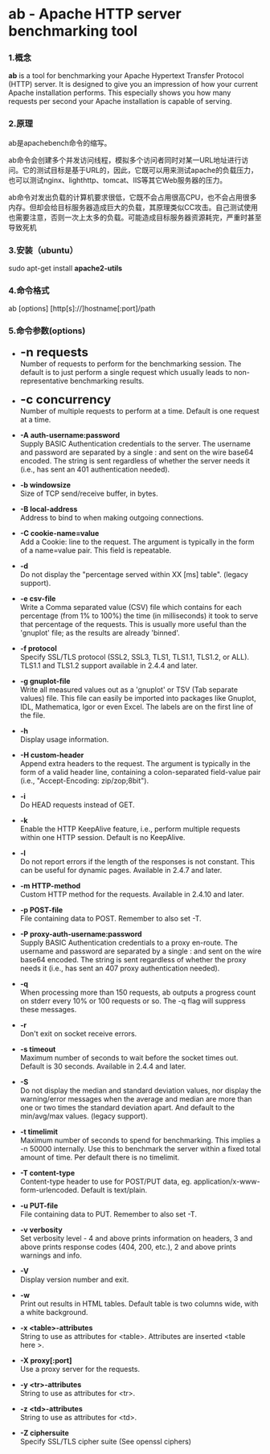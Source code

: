 # ab - Apache HTTP server benchmarking tool

### 1.概念

   **ab** is a tool for benchmarking your Apache Hypertext Transfer Protocol (HTTP) server. It is designed to give you an impression of how your current Apache installation performs. This especially shows you how many requests per second your Apache installation is capable of serving.

### 2.原理
ab是apachebench命令的缩写。<br/>

ab命令会创建多个并发访问线程，模拟多个访问者同时对某一URL地址进行访问。它的测试目标是基于URL的，因此，它既可以用来测试apache的负载压力，也可以测试nginx、lighthttp、tomcat、IIS等其它Web服务器的压力。<br/>

ab命令对发出负载的计算机要求很低，它既不会占用很高CPU，也不会占用很多内存。但却会给目标服务器造成巨大的负载，其原理类似CC攻击。自己测试使用也需要注意，否则一次上太多的负载。可能造成目标服务器资源耗完，严重时甚至导致死机



### 3.安装（ubuntu）
sudo apt-get install **apache2-utils**
 

### 4.命令格式 

ab [options] [http[s]://]hostname[:port]/path  


### 5.命令参数(options)


* <font size=5>**-n requests** </font> <br/>
Number of requests to perform for the benchmarking session. The default is to just perform a single request which usually leads to non-representative benchmarking results.

* <font size=5>**-c concurrency**</font> </big><br/>
Number of multiple requests to perform at a time. Default is one request at a time.

* **-A auth-username:password** <br/>
Supply BASIC Authentication credentials to the server. The username and password are separated by a single : and sent on the wire base64 encoded. The string is sent regardless of whether the server needs it (i.e., has sent an 401 authentication needed).

* **-b windowsize** <br/>
Size of TCP send/receive buffer, in bytes.

* **-B local-address**<br/>
Address to bind to when making outgoing connections.

* **-C cookie-name=value** <br/>
Add a Cookie: line to the request. The argument is typically in the form of a name=value pair. This field is repeatable.

* **-d** <br/>
Do not display the "percentage served within XX [ms] table". (legacy support).

* **-e csv-file** <br/>
Write a Comma separated value (CSV) file which contains for each percentage (from 1% to 100%) the time (in milliseconds) it took to serve that percentage of the requests. This is usually more useful than the 'gnuplot' file; as the results are already 'binned'.

* **-f protocol** <br/>
Specify SSL/TLS protocol (SSL2, SSL3, TLS1, TLS1.1, TLS1.2, or ALL). TLS1.1 and TLS1.2 support available in 2.4.4 and later.

* **-g gnuplot-file** <br/>
Write all measured values out as a 'gnuplot' or TSV (Tab separate values) file. This file can easily be imported into packages like Gnuplot, IDL, Mathematica, Igor or even Excel. The labels are on the first line of the file.

* **-h** <br/>
Display usage information.

* **-H custom-header** <br/>
Append extra headers to the request. The argument is typically in the form of a valid header line, containing a colon-separated field-value pair (i.e., "Accept-Encoding: zip/zop;8bit").

* **-i** <br/>
Do HEAD requests instead of GET.

* **-k** <br/>
Enable the HTTP KeepAlive feature, i.e., perform multiple requests within one HTTP session. Default is no KeepAlive.

* **-l** <br/>
Do not report errors if the length of the responses is not constant. This can be useful for dynamic pages. Available in 2.4.7 and later.

* **-m HTTP-method**  <br/>
Custom HTTP method for the requests. Available in 2.4.10 and later.


* **-p POST-file** <br/>
File containing data to POST. Remember to also set -T.

* **-P proxy-auth-username:password** <br/>
Supply BASIC Authentication credentials to a proxy en-route. The username and password are separated by a single : and sent on the wire base64 encoded. The string is sent regardless of whether the proxy needs it (i.e., has sent an 407 proxy authentication needed).

* **-q** <br/>
When processing more than 150 requests, ab outputs a progress count on stderr every 10% or 100 requests or so. The -q flag will suppress these messages.

* **-r** <br/>
Don't exit on socket receive errors.

* **-s timeout** <br/>
Maximum number of seconds to wait before the socket times out. Default is 30 seconds. Available in 2.4.4 and later.

* **-S** <br/>
Do not display the median and standard deviation values, nor display the warning/error messages when the average and median are more than one or two times the standard deviation apart. And default to the min/avg/max values. (legacy support).

* **-t timelimit** <br/>
Maximum number of seconds to spend for benchmarking. This implies a -n 50000 internally. Use this to benchmark the server within a fixed total amount of time. Per default there is no timelimit.

* **-T content-type** <br/>
Content-type header to use for POST/PUT data, eg. application/x-www-form-urlencoded. Default is text/plain.

* **-u PUT-file** <br/>
File containing data to PUT. Remember to also set -T.

* **-v verbosity** <br/>
Set verbosity level - 4 and above prints information on headers, 3 and above prints response codes (404, 200, etc.), 2 and above prints warnings and info.

* **-V** <br/>
Display version number and exit.

* **-w** <br/>
Print out results in HTML tables. Default table is two columns wide, with a white background.

* **-x &lt;table&gt;-attributes** <br/>
String to use as attributes for &lt;table&gt;. Attributes are inserted &lt;table here &gt;.

* **-X proxy[:port]** <br/>
Use a proxy server for the requests.

* **-y &lt;tr&gt;-attributes** <br/>
String to use as attributes for &lt;tr&gt;.

* **-z &lt;td&gt;-attributes** <br/>
String to use as attributes for &lt;td&gt;.

* **-Z ciphersuite** <br/>
Specify SSL/TLS cipher suite (See openssl ciphers)
